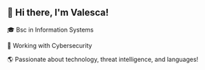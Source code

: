 ## 🌸 Hi there, I'm Valesca!

🎓 Bsc in Information Systems 

💼 Working with Cybersecurity   

🌎 Passionate about technology, threat intelligence, and languages! 

